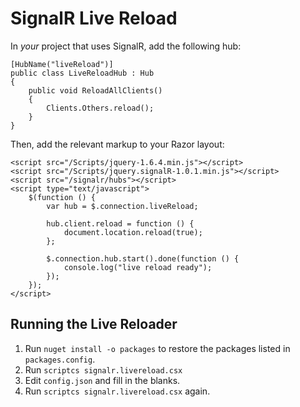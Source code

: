 # SignalR Live Reload #

In *your* project that uses SignalR, add the following hub:

    [HubName("liveReload")]
    public class LiveReloadHub : Hub
    {
        public void ReloadAllClients()
        {
            Clients.Others.reload();
        }
    }

Then, add the relevant markup to your Razor layout:

    <script src="/Scripts/jquery-1.6.4.min.js"></script>
    <script src="/Scripts/jquery.signalR-1.0.1.min.js"></script>
    <script src="/signalr/hubs"></script>
    <script type="text/javascript">
        $(function () {
            var hub = $.connection.liveReload;

            hub.client.reload = function () {
                document.location.reload(true);
            };

            $.connection.hub.start().done(function () {
                console.log("live reload ready");
            });
        });
    </script>

## Running the Live Reloader ##

1. Run `nuget install -o packages` to restore the packages listed in `packages.config`.
2. Run `scriptcs signalr.livereload.csx`
3. Edit `config.json` and fill in the blanks.
4. Run `scriptcs signalr.livereload.csx` again.
